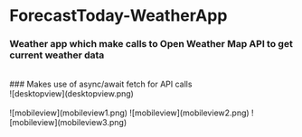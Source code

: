 # ForecastToday-WeatherApp
### Weather app which make calls to Open Weather Map API to get current weather data
<br>
### Makes use of async/await fetch for API calls
<br>
![desktopview](desktopview.png)
<br><br>
![mobileview](mobileview1.png) ![mobileview](mobileview2.png) ![mobileview](mobileview3.png)
